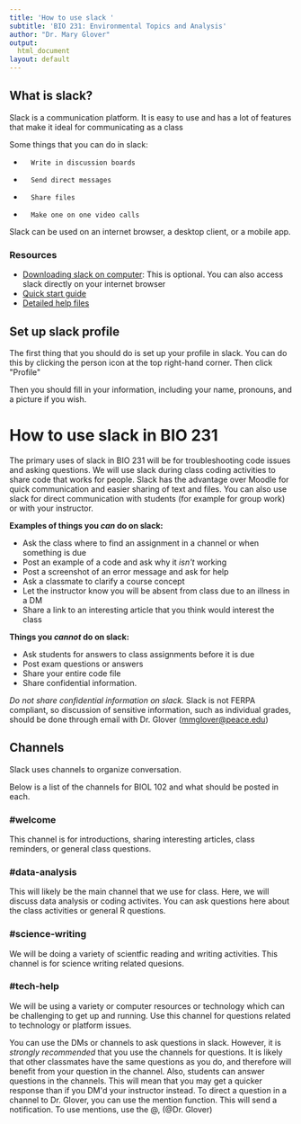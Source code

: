 ```yaml
---
title: 'How to use slack '
subtitle: 'BIO 231: Environmental Topics and Analysis'
author: "Dr. Mary Glover"
output:
  html_document
layout: default
---
```


## What is slack?

Slack is a communication platform. It is easy to use and has a lot of features that make it ideal for communicating as a class
 
Some things that you can do in slack:
-   	Write in discussion boards
-   	Send direct messages
-   	Share files
-   	Make one on one video calls

Slack can be used on an internet browser, a desktop client, or a mobile app.
 
### Resources

- [Downloading slack on computer](https://slack.com/downloads/): This is optional. You can also access slack directly on your internet browser
- [Quick start guide](https://slack.com/help/articles/360059928654-How-to-use-Slack--your-quick-start-guide)
- [Detailed help files](https://slack.com/help/categories/360000049043)

## Set up slack profile

The first thing that you should do is set up your profile in slack. You can do this by clicking the person icon at the top right-hand corner. Then click "Profile"
 
Then you should fill in your information, including your name,  pronouns, and a picture if you wish.

# How to use slack in BIO 231

The primary uses of slack in BIO 231 will be for troubleshooting code issues and asking questions. We will use slack during class coding activities to share code that works for people. Slack has the advantage over Moodle for quick communication and easier sharing of text and files. You can also use slack for direct communication with students (for example for group work) or with your instructor. 
 
**Examples of things you *can* do on slack:**
- Ask the class where to find an assignment in a channel or when something is due
- Post an example of a code and ask why it *isn't* working
- Post a screenshot of an error message and ask for help
- Ask a classmate to clarify a course concept
- Let the instructor know you will be absent from class due to an illness in a DM
- Share a link to an interesting article that you think would interest the class

**Things you *cannot* do on slack:**
- Ask students for answers to class assignments before it is due
- Post exam questions or answers
- Share your entire code file 
- Share confidential information. 

*Do not share confidential information on slack.* Slack is not FERPA compliant, so discussion of sensitive information, such as individual grades, should be done through email with Dr. Glover (mmglover@peace.edu)

## Channels

Slack uses channels to organize conversation.
 
Below is a list of the channels for BIOL 102 and what should be posted in each.

### \#welcome

This channel is for introductions, sharing interesting articles, class reminders, or general class questions. 

### \#data-analysis

This will likely be the main channel that we use for class. Here, we will discuss data analysis or coding activites. You can ask questions here about the class activities or general R questions.  

### \#science-writing

We will be doing a variety of scientfic reading and writing activities. This channel is for science writing related quesions. 

### \#tech-help

We will be using a variety or computer resources or technology which can be challenging to get up and running. Use this channel for questions related to technology or platform issues. 

You can use the DMs or channels to ask questions in slack. However, it is *strongly recommended* that you use the channels for questions. It is likely that other classmates have the same questions as you do, and therefore will benefit from your question in the channel. Also, students can answer questions in the channels. This will mean that you may get a quicker response than if you DM'd your instructor instead. To direct a question in a channel to Dr. Glover, you can use the mention function. This will send a notification. To use mentions, use the @, (@Dr. Glover)
